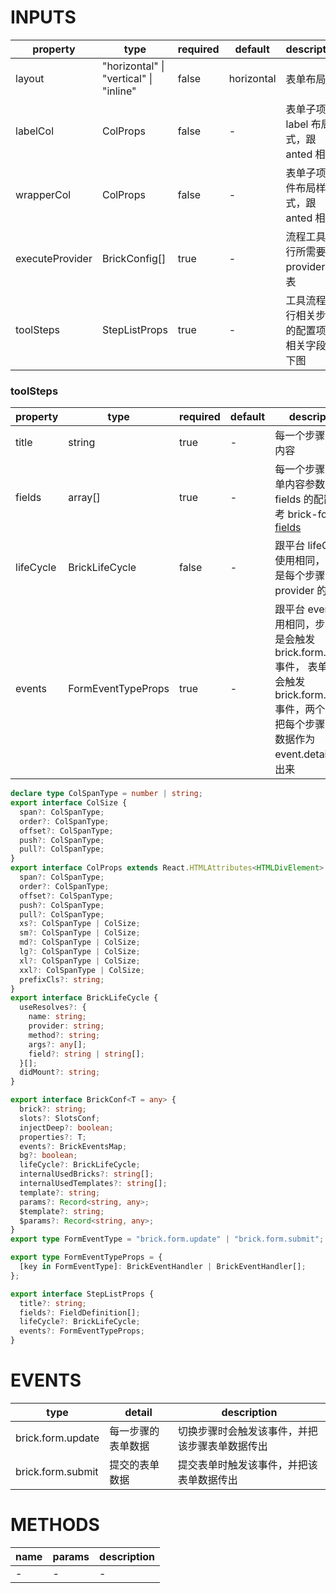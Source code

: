[//]: # "business-bricks/tool-and-flow/base-manual-execution.ts"

# INPUTS

| property        | type                                           | required | default    | description                                   |
| --------------- | ---------------------------------------------- | -------- | ---------- | --------------------------------------------- |
| layout          | "horizontal" &#124; "vertical" &#124; "inline" | false    | horizontal | 表单布局                                      | - |
| labelCol        | ColProps                                       | false    | -          | 表单子项 label 布局样式，跟 anted 相同        | - |
| wrapperCol      | ColProps                                       | false    | -          | 表单子项控件布局样式，跟 anted 相同           | - |
| executeProvider | BrickConfig[]                                  | true     | -          | 流程工具执行所需要的 provider 列表            | - |
| toolSteps       | StepListProps                                  | true     | -          | 工具流程执行相关步骤的配置项， 相关字段如下图 | - |

### toolSteps

| property  | type               | required | default | description                                                                                                                                                         |
| --------- | ------------------ | -------- | ------- | ------------------------------------------------------------------------------------------------------------------------------------------------------------------- |
| title     | string             | true     | -       | 每一个步骤的描述内容                                                                                                                                                | - |
| fields    | array[]            | true     | -       | 每一个步骤下的表单内容参数配置，fields 的配置项参考 brick-form 中 [fields](developers/brick-book/brick/presentational-bricks.brick-form)                            | - |
| lifeCycle | BrickLifeCycle     | false    | -       | 跟平台 lifeCycle 使用相同，定义的是每个步骤下的 provider 的使用                                                                                                     | - |
| events    | FormEventTypeProps | true     | -       | 跟平台 events 使用相同，步骤切换是会触发 brick.form.update 事件， 表单提交时会触发 brick.form.submit 事件，两个事件会把每个步骤的表单数据作为 event.detail 传递出来 | - |

```typescript
declare type ColSpanType = number | string;
export interface ColSize {
  span?: ColSpanType;
  order?: ColSpanType;
  offset?: ColSpanType;
  push?: ColSpanType;
  pull?: ColSpanType;
}
export interface ColProps extends React.HTMLAttributes<HTMLDivElement> {
  span?: ColSpanType;
  order?: ColSpanType;
  offset?: ColSpanType;
  push?: ColSpanType;
  pull?: ColSpanType;
  xs?: ColSpanType | ColSize;
  sm?: ColSpanType | ColSize;
  md?: ColSpanType | ColSize;
  lg?: ColSpanType | ColSize;
  xl?: ColSpanType | ColSize;
  xxl?: ColSpanType | ColSize;
  prefixCls?: string;
}
export interface BrickLifeCycle {
  useResolves?: {
    name: string;
    provider: string;
    method?: string;
    args?: any[];
    field?: string | string[];
  }[];
  didMount?: string;
}

export interface BrickConf<T = any> {
  brick?: string;
  slots?: SlotsConf;
  injectDeep?: boolean;
  properties?: T;
  events?: BrickEventsMap;
  bg?: boolean;
  lifeCycle?: BrickLifeCycle;
  internalUsedBricks?: string[];
  internalUsedTemplates?: string[];
  template?: string;
  params?: Record<string, any>;
  $template?: string;
  $params?: Record<string, any>;
}
export type FormEventType = "brick.form.update" | "brick.form.submit";

export type FormEventTypeProps = {
  [key in FormEventType]: BrickEventHandler | BrickEventHandler[];
};

export interface StepListProps {
  title?: string;
  fields?: FieldDefinition[];
  lifeCycle?: BrickLifeCycle;
  events?: FormEventTypeProps;
}
```

# EVENTS

| type              | detail             | description                                    |
| ----------------- | ------------------ | ---------------------------------------------- |
| brick.form.update | 每一步骤的表单数据 | 切换步骤时会触发该事件，并把该步骤表单数据传出 |
| brick.form.submit | 提交的表单数据     | 提交表单时触发该事件，并把该表单数据传出       |

# METHODS

| name | params | description |
| ---- | ------ | ----------- |
| -    | -      | -           |
